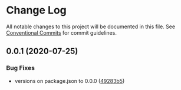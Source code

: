 # Change Log

All notable changes to this project will be documented in this file.
See [Conventional Commits](https://conventionalcommits.org) for commit guidelines.

## 0.0.1 (2020-07-25)

### Bug Fixes

- versions on package.json to 0.0.0 ([49283b5](https://github.com/JCMais/nexus-plugins/commit/49283b521f7dc14ea877f96b4e60665d890b736b))
